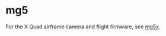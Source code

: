 # mg5

For the X Quad airframe camera and flight firmware, see [mg5x](https://github.com/Henchel-Santillan/mg5x).
